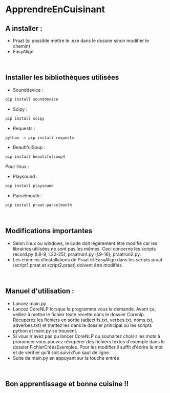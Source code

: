 # ApprendreEnCuisinant


## A installer :
- Praat (si possible mettre le .exe dans le dossier sinon modifier le chemin)
- EasyAlign
<br>

## Installer les bibliothèques utilisées
- Sounddevice : 
```bash
pip install sounddevice
```
- Scipy : 
```bash
pip install scipy
```
- Requests : 
```bash
python -m pip install requests
```
- BeautifulSoup : 
```bash
pip install beautifulsoup4
```

Pour linux :
- Playsound : 
```bash
pip install playsound
```
- Parselmouth : 
```bash
pip install praat-parselmouth
```
<br>

## Modifications importantes
- Selon linux ou windows, le code doit légèrement être modifié car les librairies utilisées ne sont pas les mêmes. Ceci concerne les scripts record.py (l.8-9, l.22-25), praatrun1.py (l.9-16), praatrun2.py.
- Les chemins d’installations de Praat et EasyAlign dans les scripts praat (script1.praat et script2.praat) doivent être modifiés.
<br>

## Manuel d'utilisation : 
- Lancez main.py
- Lancez CoreNLP lorsque le programme vous le demande. Avant ça, veillez à mettre le fichier texte recette dans le dossier Corenlp. Récupérez les fichiers en sortie (adjectifs.txt, verbes.txt, noms.txt, adverbes.txt) et mettez les dans le dossier principal où les scripts python et main.py se trouvent.
- Si vous n'avez pas pu lancer CoreNLP ou souhaitez choisir les mots à prononcer vous pouvez récupérer des fichiers textes d'exemple dans le dossier FichierCréésExemples. Pour les modifier il suffit d'écrire le mot et de vérifier qu'il soit suivi d'un saut de ligne.
- Suite de main.py en appuyant sur la touche entrée

<br>

## Bon apprentissage et bonne cuisine !!
